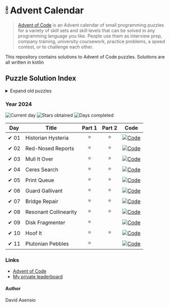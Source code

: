 # 🕯 Advent Calendar

> [Advent of Code](https://adventofcode.com/2024/about) is an Advent calendar of small programming puzzles for a variety
> of skill sets and skill levels that can be solved in any programming language you like. People use them as interview
> prep, company training, university coursework, practice problems, a speed contest, or to challenge each other.

This repository contains solutions to Advent of Code puzzles. Solutions are all written in kotlin

## Puzzle Solution Index

<details> 
<summary>Expand old puzzles</summary>

#### Advent Calendar 2022
- [README](./README_2022.md) / [My private leaderboard](https://adventofcode.com/2022/leaderboard/private/view/33306)

#### Advent Calendar 2023
- [README](./README_2023.md) / [My private leaderboard](https://adventofcode.com/2023/leaderboard/private/view/33306)

</details>

### Year 2024

![Current day](https://img.shields.io/badge/Day-11-blue)
![Stars obtained](https://img.shields.io/badge/Stars%20Obtained%20⭐-20-yellow)
![Days completed](https://img.shields.io/badge/Days%20Completed-11-green)

| Day  | Title                 | Part 1 | Part 2 | Code                                         |
|------|-----------------------|:------:|:------:|----------------------------------------------|
| ✔ 01 | Historian Hysteria    |   ⭐    |   ⭐    | [![Code]](src/main/kotlin/days2024/Day01.kt) |
| ✔ 02 | Red-Nosed Reports     |   ⭐    |   ⭐    | [![Code]](src/main/kotlin/days2024/Day02.kt) |
| ✔ 03 | Mull It Over          |   ⭐    |   ⭐    | [![Code]](src/main/kotlin/days2024/Day03.kt) |
| ✔ 04 | Ceres Search          |   ⭐    |   ⭐    | [![Code]](src/main/kotlin/days2024/Day04.kt) |
| ✔ 05 | Print Queue           |   ⭐    |   ⭐    | [![Code]](src/main/kotlin/days2024/Day05.kt) |
| ✔ 06 | Guard Gallivant       |   ⭐    |   ⭐    | [![Code]](src/main/kotlin/days2024/Day06.kt) |
| ✔ 07 | Bridge Repair         |   ⭐    |   ⭐    | [![Code]](src/main/kotlin/days2024/Day07.kt) |
| ✔ 08 | Resonant Collinearity |   ⭐    |   ⭐    | [![Code]](src/main/kotlin/days2024/Day08.kt) |
| ✔ 09 | Disk Fragmenter       |   ⭐    |        | [![Code]](src/main/kotlin/days2024/Day09.kt) |
| ✔ 10 | Hoof It               |   ⭐    |   ⭐    | [![Code]](src/main/kotlin/days2024/Day10.kt) |
| ✔ 11 | Plutonian Pebbles     |   ⭐    |        | [![Code]](src/main/kotlin/days2024/Day11.kt) |

### Links

- [Advent of Code](https://adventofcode.com/)
- [My private leaderboard](https://adventofcode.com/2024/leaderboard/private/view/33306)


#### Author

David Asensio

[//]: # (Document links)

[Code]: <https://img.shields.io/badge/Code-grey?style=for-the-badge&logo=Kotlin>
                                                                                        
